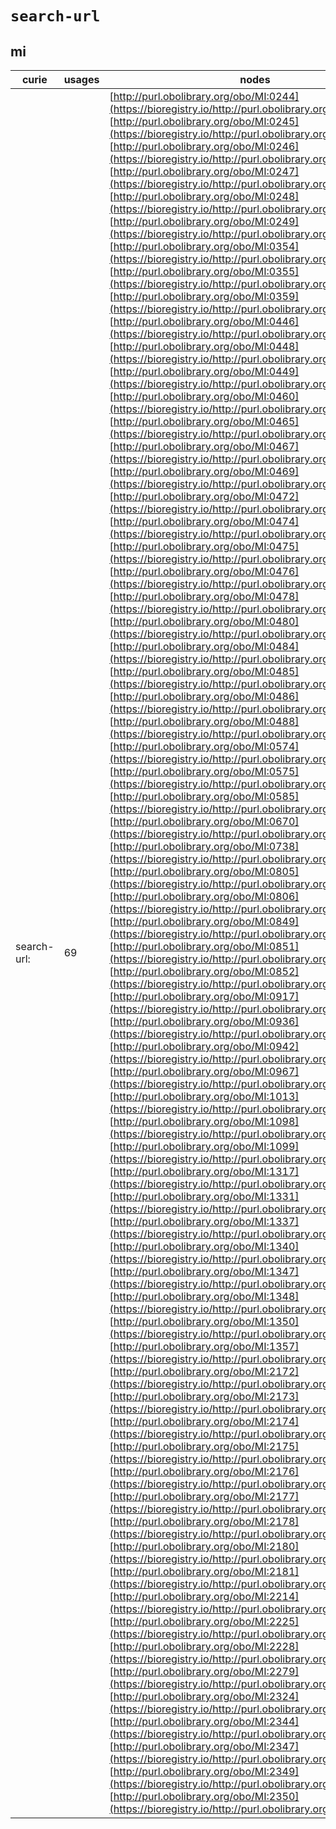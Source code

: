 # `search-url`

## mi

| curie       |   usages | nodes                                                                                                                                                                                                                                                                                                                                                                                                                                                                                                                                                                                                                                                                                                                                                                                                                                                                                                                                                                                                                                                                                                                                                                                                                                                                                                                                                                                                                                                                                                                                                                                                                                                                                                                                                                                                                                                                                                                                                                                                                                                                                                                                                                                                                                                                                                                                                                                                                                                                                                                                                                                                                                                                                                                                                                                                                                                                                                                                                                                                                                                                                                                                                                                                                                                                                                                                                                                                                                                                                                                                                                                                                                                                                                                                                                                                                                                                                                                                                                                                                                                                                                                                                                                                                                                                                                                                                                                                                                                                                                                                                                                                                                                                                                                                                                                                                                                                                                                                                                                                                                                                                                                                                                                                                                                                                                                                                                                                                                                                                                                                                                                                                                                                                                                                                                                                                                                                                                                                                                                                                                                                                                                                                                                                                                                                                                                                                                                                                                                                                                                                                                                                                                                                                                                                                                                                                                                                                                                                                                                                                                                                                                                                                                                                                                                                                                                                                                                                                                                                                                                                       |
|-------------|----------|---------------------------------------------------------------------------------------------------------------------------------------------------------------------------------------------------------------------------------------------------------------------------------------------------------------------------------------------------------------------------------------------------------------------------------------------------------------------------------------------------------------------------------------------------------------------------------------------------------------------------------------------------------------------------------------------------------------------------------------------------------------------------------------------------------------------------------------------------------------------------------------------------------------------------------------------------------------------------------------------------------------------------------------------------------------------------------------------------------------------------------------------------------------------------------------------------------------------------------------------------------------------------------------------------------------------------------------------------------------------------------------------------------------------------------------------------------------------------------------------------------------------------------------------------------------------------------------------------------------------------------------------------------------------------------------------------------------------------------------------------------------------------------------------------------------------------------------------------------------------------------------------------------------------------------------------------------------------------------------------------------------------------------------------------------------------------------------------------------------------------------------------------------------------------------------------------------------------------------------------------------------------------------------------------------------------------------------------------------------------------------------------------------------------------------------------------------------------------------------------------------------------------------------------------------------------------------------------------------------------------------------------------------------------------------------------------------------------------------------------------------------------------------------------------------------------------------------------------------------------------------------------------------------------------------------------------------------------------------------------------------------------------------------------------------------------------------------------------------------------------------------------------------------------------------------------------------------------------------------------------------------------------------------------------------------------------------------------------------------------------------------------------------------------------------------------------------------------------------------------------------------------------------------------------------------------------------------------------------------------------------------------------------------------------------------------------------------------------------------------------------------------------------------------------------------------------------------------------------------------------------------------------------------------------------------------------------------------------------------------------------------------------------------------------------------------------------------------------------------------------------------------------------------------------------------------------------------------------------------------------------------------------------------------------------------------------------------------------------------------------------------------------------------------------------------------------------------------------------------------------------------------------------------------------------------------------------------------------------------------------------------------------------------------------------------------------------------------------------------------------------------------------------------------------------------------------------------------------------------------------------------------------------------------------------------------------------------------------------------------------------------------------------------------------------------------------------------------------------------------------------------------------------------------------------------------------------------------------------------------------------------------------------------------------------------------------------------------------------------------------------------------------------------------------------------------------------------------------------------------------------------------------------------------------------------------------------------------------------------------------------------------------------------------------------------------------------------------------------------------------------------------------------------------------------------------------------------------------------------------------------------------------------------------------------------------------------------------------------------------------------------------------------------------------------------------------------------------------------------------------------------------------------------------------------------------------------------------------------------------------------------------------------------------------------------------------------------------------------------------------------------------------------------------------------------------------------------------------------------------------------------------------------------------------------------------------------------------------------------------------------------------------------------------------------------------------------------------------------------------------------------------------------------------------------------------------------------------------------------------------------------------------------------------------------------------------------------------------------------------------------------------------------------------------------------------------------------------------------------------------------------------------------------------------------------------------------------------------------------------------------------------------------------------------------------------------------------------------------------------------------------------------------------------------------------------------------------------------------------------------------------------------------------------|
| search-url: |       69 | [http://purl.obolibrary.org/obo/MI:0244](https://bioregistry.io/http://purl.obolibrary.org/obo/MI:0244), [http://purl.obolibrary.org/obo/MI:0245](https://bioregistry.io/http://purl.obolibrary.org/obo/MI:0245), [http://purl.obolibrary.org/obo/MI:0246](https://bioregistry.io/http://purl.obolibrary.org/obo/MI:0246), [http://purl.obolibrary.org/obo/MI:0247](https://bioregistry.io/http://purl.obolibrary.org/obo/MI:0247), [http://purl.obolibrary.org/obo/MI:0248](https://bioregistry.io/http://purl.obolibrary.org/obo/MI:0248), [http://purl.obolibrary.org/obo/MI:0249](https://bioregistry.io/http://purl.obolibrary.org/obo/MI:0249), [http://purl.obolibrary.org/obo/MI:0354](https://bioregistry.io/http://purl.obolibrary.org/obo/MI:0354), [http://purl.obolibrary.org/obo/MI:0355](https://bioregistry.io/http://purl.obolibrary.org/obo/MI:0355), [http://purl.obolibrary.org/obo/MI:0359](https://bioregistry.io/http://purl.obolibrary.org/obo/MI:0359), [http://purl.obolibrary.org/obo/MI:0446](https://bioregistry.io/http://purl.obolibrary.org/obo/MI:0446), [http://purl.obolibrary.org/obo/MI:0448](https://bioregistry.io/http://purl.obolibrary.org/obo/MI:0448), [http://purl.obolibrary.org/obo/MI:0449](https://bioregistry.io/http://purl.obolibrary.org/obo/MI:0449), [http://purl.obolibrary.org/obo/MI:0460](https://bioregistry.io/http://purl.obolibrary.org/obo/MI:0460), [http://purl.obolibrary.org/obo/MI:0465](https://bioregistry.io/http://purl.obolibrary.org/obo/MI:0465), [http://purl.obolibrary.org/obo/MI:0467](https://bioregistry.io/http://purl.obolibrary.org/obo/MI:0467), [http://purl.obolibrary.org/obo/MI:0469](https://bioregistry.io/http://purl.obolibrary.org/obo/MI:0469), [http://purl.obolibrary.org/obo/MI:0472](https://bioregistry.io/http://purl.obolibrary.org/obo/MI:0472), [http://purl.obolibrary.org/obo/MI:0474](https://bioregistry.io/http://purl.obolibrary.org/obo/MI:0474), [http://purl.obolibrary.org/obo/MI:0475](https://bioregistry.io/http://purl.obolibrary.org/obo/MI:0475), [http://purl.obolibrary.org/obo/MI:0476](https://bioregistry.io/http://purl.obolibrary.org/obo/MI:0476), [http://purl.obolibrary.org/obo/MI:0478](https://bioregistry.io/http://purl.obolibrary.org/obo/MI:0478), [http://purl.obolibrary.org/obo/MI:0480](https://bioregistry.io/http://purl.obolibrary.org/obo/MI:0480), [http://purl.obolibrary.org/obo/MI:0484](https://bioregistry.io/http://purl.obolibrary.org/obo/MI:0484), [http://purl.obolibrary.org/obo/MI:0485](https://bioregistry.io/http://purl.obolibrary.org/obo/MI:0485), [http://purl.obolibrary.org/obo/MI:0486](https://bioregistry.io/http://purl.obolibrary.org/obo/MI:0486), [http://purl.obolibrary.org/obo/MI:0488](https://bioregistry.io/http://purl.obolibrary.org/obo/MI:0488), [http://purl.obolibrary.org/obo/MI:0574](https://bioregistry.io/http://purl.obolibrary.org/obo/MI:0574), [http://purl.obolibrary.org/obo/MI:0575](https://bioregistry.io/http://purl.obolibrary.org/obo/MI:0575), [http://purl.obolibrary.org/obo/MI:0585](https://bioregistry.io/http://purl.obolibrary.org/obo/MI:0585), [http://purl.obolibrary.org/obo/MI:0670](https://bioregistry.io/http://purl.obolibrary.org/obo/MI:0670), [http://purl.obolibrary.org/obo/MI:0738](https://bioregistry.io/http://purl.obolibrary.org/obo/MI:0738), [http://purl.obolibrary.org/obo/MI:0805](https://bioregistry.io/http://purl.obolibrary.org/obo/MI:0805), [http://purl.obolibrary.org/obo/MI:0806](https://bioregistry.io/http://purl.obolibrary.org/obo/MI:0806), [http://purl.obolibrary.org/obo/MI:0849](https://bioregistry.io/http://purl.obolibrary.org/obo/MI:0849), [http://purl.obolibrary.org/obo/MI:0851](https://bioregistry.io/http://purl.obolibrary.org/obo/MI:0851), [http://purl.obolibrary.org/obo/MI:0852](https://bioregistry.io/http://purl.obolibrary.org/obo/MI:0852), [http://purl.obolibrary.org/obo/MI:0917](https://bioregistry.io/http://purl.obolibrary.org/obo/MI:0917), [http://purl.obolibrary.org/obo/MI:0936](https://bioregistry.io/http://purl.obolibrary.org/obo/MI:0936), [http://purl.obolibrary.org/obo/MI:0942](https://bioregistry.io/http://purl.obolibrary.org/obo/MI:0942), [http://purl.obolibrary.org/obo/MI:0967](https://bioregistry.io/http://purl.obolibrary.org/obo/MI:0967), [http://purl.obolibrary.org/obo/MI:1013](https://bioregistry.io/http://purl.obolibrary.org/obo/MI:1013), [http://purl.obolibrary.org/obo/MI:1098](https://bioregistry.io/http://purl.obolibrary.org/obo/MI:1098), [http://purl.obolibrary.org/obo/MI:1099](https://bioregistry.io/http://purl.obolibrary.org/obo/MI:1099), [http://purl.obolibrary.org/obo/MI:1317](https://bioregistry.io/http://purl.obolibrary.org/obo/MI:1317), [http://purl.obolibrary.org/obo/MI:1331](https://bioregistry.io/http://purl.obolibrary.org/obo/MI:1331), [http://purl.obolibrary.org/obo/MI:1337](https://bioregistry.io/http://purl.obolibrary.org/obo/MI:1337), [http://purl.obolibrary.org/obo/MI:1340](https://bioregistry.io/http://purl.obolibrary.org/obo/MI:1340), [http://purl.obolibrary.org/obo/MI:1347](https://bioregistry.io/http://purl.obolibrary.org/obo/MI:1347), [http://purl.obolibrary.org/obo/MI:1348](https://bioregistry.io/http://purl.obolibrary.org/obo/MI:1348), [http://purl.obolibrary.org/obo/MI:1350](https://bioregistry.io/http://purl.obolibrary.org/obo/MI:1350), [http://purl.obolibrary.org/obo/MI:1357](https://bioregistry.io/http://purl.obolibrary.org/obo/MI:1357), [http://purl.obolibrary.org/obo/MI:2172](https://bioregistry.io/http://purl.obolibrary.org/obo/MI:2172), [http://purl.obolibrary.org/obo/MI:2173](https://bioregistry.io/http://purl.obolibrary.org/obo/MI:2173), [http://purl.obolibrary.org/obo/MI:2174](https://bioregistry.io/http://purl.obolibrary.org/obo/MI:2174), [http://purl.obolibrary.org/obo/MI:2175](https://bioregistry.io/http://purl.obolibrary.org/obo/MI:2175), [http://purl.obolibrary.org/obo/MI:2176](https://bioregistry.io/http://purl.obolibrary.org/obo/MI:2176), [http://purl.obolibrary.org/obo/MI:2177](https://bioregistry.io/http://purl.obolibrary.org/obo/MI:2177), [http://purl.obolibrary.org/obo/MI:2178](https://bioregistry.io/http://purl.obolibrary.org/obo/MI:2178), [http://purl.obolibrary.org/obo/MI:2180](https://bioregistry.io/http://purl.obolibrary.org/obo/MI:2180), [http://purl.obolibrary.org/obo/MI:2181](https://bioregistry.io/http://purl.obolibrary.org/obo/MI:2181), [http://purl.obolibrary.org/obo/MI:2214](https://bioregistry.io/http://purl.obolibrary.org/obo/MI:2214), [http://purl.obolibrary.org/obo/MI:2225](https://bioregistry.io/http://purl.obolibrary.org/obo/MI:2225), [http://purl.obolibrary.org/obo/MI:2228](https://bioregistry.io/http://purl.obolibrary.org/obo/MI:2228), [http://purl.obolibrary.org/obo/MI:2279](https://bioregistry.io/http://purl.obolibrary.org/obo/MI:2279), [http://purl.obolibrary.org/obo/MI:2324](https://bioregistry.io/http://purl.obolibrary.org/obo/MI:2324), [http://purl.obolibrary.org/obo/MI:2344](https://bioregistry.io/http://purl.obolibrary.org/obo/MI:2344), [http://purl.obolibrary.org/obo/MI:2347](https://bioregistry.io/http://purl.obolibrary.org/obo/MI:2347), [http://purl.obolibrary.org/obo/MI:2349](https://bioregistry.io/http://purl.obolibrary.org/obo/MI:2349), [http://purl.obolibrary.org/obo/MI:2350](https://bioregistry.io/http://purl.obolibrary.org/obo/MI:2350) |
